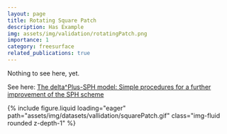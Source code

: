 ```yaml
---
layout: page
title: Rotating Square Patch
description: Has Example
img: assets/img/validation/rotatingPatch.png
importance: 1
category: freesurface
related_publications: true
---
```


Nothing to see here, yet.

See here: [The delta^Plus-SPH model: Simple procedures for a further improvement of the SPH scheme](https://www.sciencedirect.com/science/article/pii/S0045782516309112)


{% include figure.liquid loading="eager" path="assets/img/datasets/vallidation/squarePatch.gif" class="img-fluid rounded z-depth-1" %}
